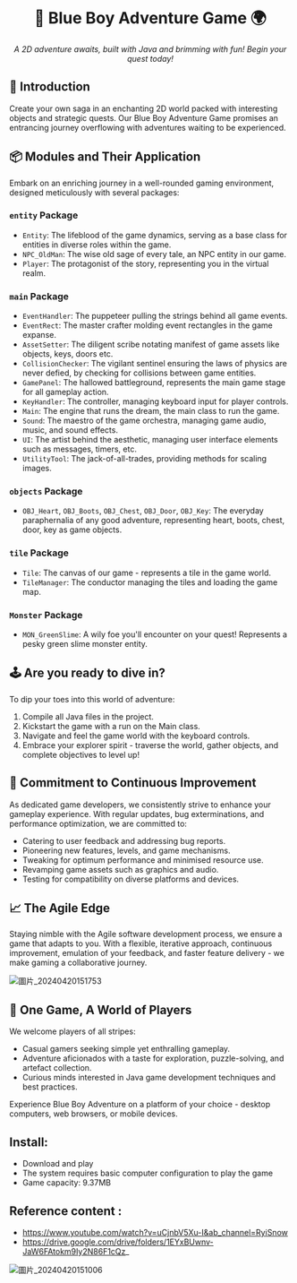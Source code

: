 <h1 align="center">💙 Blue Boy Adventure Game 🌍</h1>
<p align="center">
  <em>A 2D adventure awaits, built with Java and brimming with fun! Begin your quest today!</em>
</p>

## 🚀 Introduction

Create your own saga in an enchanting 2D world packed with interesting objects and strategic quests. Our Blue Boy Adventure Game promises an entrancing journey overflowing with adventures waiting to be experienced.

## 📦 Modules and Their Application

Embark on an enriching journey in a well-rounded gaming environment, designed meticulously with several packages:

### `entity` Package
- `Entity`: The lifeblood of the game dynamics, serving as a base class for entities in diverse roles within the game.
- `NPC_OldMan`: The wise old sage of every tale, an NPC entity in our game.
- `Player`: The protagonist of the story, representing you in the virtual realm.

### `main` Package
- `EventHandler`: The puppeteer pulling the strings behind all game events.
- `EventRect`: The master crafter molding event rectangles in the game expanse.
- `AssetSetter`: The diligent scribe notating manifest of game assets like objects, keys, doors etc.
- `CollisionChecker`: The vigilant sentinel ensuring the laws of physics are never defied, by checking for collisions between game entities.
- `GamePanel`: The hallowed battleground, represents the main game stage for all gameplay action.
- `KeyHandler`: The controller, managing keyboard input for player controls.
- `Main`: The engine that runs the dream, the main class to run the game.
- `Sound`: The maestro of the game orchestra, managing game audio, music, and sound effects.
- `UI`: The artist behind the aesthetic, managing user interface elements such as messages, timers, etc.
- `UtilityTool`: The jack-of-all-trades, providing methods for scaling images.

### `objects` Package
- `OBJ_Heart`, `OBJ_Boots`, `OBJ_Chest`, `OBJ_Door`, `OBJ_Key`: The everyday paraphernalia of any good adventure, representing heart, boots, chest, door, key as game objects.

### `tile` Package
- `Tile`: The canvas of our game - represents a tile in the game world.
- `TileManager`: The conductor managing the tiles and loading the game map.

### `Monster` Package
- `MON_GreenSlime`: A wily foe you'll encounter on your quest! Represents a pesky green slime monster entity.

## 🕹️ Are you ready to dive in?

To dip your toes into this world of adventure:

1. Compile all Java files in the project.
2. Kickstart the game with a run on the Main class.
3. Navigate and feel the game world with the keyboard controls.
4. Embrace your explorer spirit - traverse the world, gather objects, and complete objectives to level up!

## 🔧 Commitment to Continuous Improvement
   
As dedicated game developers, we consistently strive to enhance your gameplay experience. With regular updates, bug exterminations, and performance optimization, we are committed to:

- Catering to user feedback and addressing bug reports.
- Pioneering new features, levels, and game mechanisms.
- Tweaking for optimum performance and minimised resource use.
- Revamping game assets such as graphics and audio.
- Testing for compatibility on diverse platforms and devices.

## 📈 The Agile Edge

Staying nimble with the Agile software development process, we ensure a game that adapts to you. With a flexible, iterative approach, continuous improvement, emulation of your feedback, and faster feature delivery - we make gaming a collaborative journey.

![圖片_20240420151753](https://github.com/kenleong1203/p2204857-final-project/assets/166484479/3e48050a-b08f-46a6-ac93-3c8f709c3b2b)

## 🎯 One Game, A World of Players

We welcome players of all stripes:

- Casual gamers seeking simple yet enthralling gameplay.
- Adventure aficionados with a taste for exploration, puzzle-solving, and artefact collection.
- Curious minds interested in Java game development techniques and best practices.

Experience Blue Boy Adventure on a platform of your choice - desktop computers, web browsers, or mobile devices.

## Install:
- Download and play
- The system requires basic computer configuration to play the game
- Game capacity: 9.37MB

## Reference content :
- https://www.youtube.com/watch?v=uCjnbV5Xu-I&ab_channel=RyiSnow
- https://drive.google.com/drive/folders/1EYxBUwnv-JaW6FAtokm9Iy2N86F1cQz_

![圖片_20240420151006](https://github.com/kenleong1203/p2204857-final-project/assets/166484479/4e3c7672-cb8e-4097-8225-8a95f8bdd0a9)

